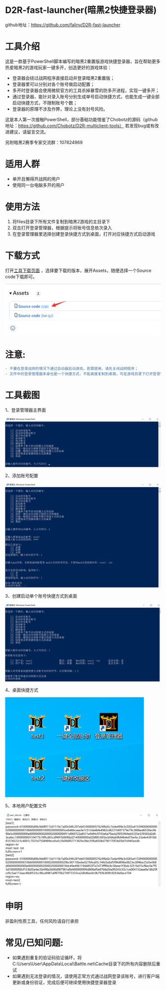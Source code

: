 # D2R-fast-launcher(暗黑2快捷登录器)
github地址：https://github.com/faliny/D2R-fast-launcher

# 工具介绍
这是一款基于PowerShell脚本编写的暗黑2重置版游戏快捷登录器，旨在帮助更多热爱暗黑2的游戏玩家一键多开，创造更好的游戏体验：
* 登录器会绕过战网程序直接启动并登录暗黑2重置版；
* 登录器里可以分别对各个账号做启动配置；
* 多开时登录器会使用微软官方的工具杀掉暴雪的防多开进程，实现一键多开；
* 通过登录器，能针对录入账号分别生成单号启动快捷方式，也能生成一键全部启动快捷方式，不限制账号个数；
* 登录器的原理不涉及作弊，理论上没有封号风险。

这是本人第一次接触PowerShell，部分基础功能借鉴了Chobotz的源码（github地址：https://github.com/Chobotz/D2R-multiclient-tools）
若发现bug或有改进建议，请留言交流。

另附暗黑2赛季专家交流群：107824969

# 适用人群
* 单开且懒得开战网的用户
* 使用同一台电脑多开的用户

# 使用方法
1. 将files目录下所有文件复制到暗黑2游戏的主目录下
2. 双击打开登录管理器，根据提示将账号信息依次录入
3. 在登录管理器里选择创建登录快捷方式到桌面，打开对应快捷方式启动游戏

# 下载方式
打开[工具下载页面](https://github.com/faliny/D2R-fast-launcher/releases?_blank)
，选择要下载的版本，展开Assets，随便选择一个Source code下载即可。

![下载界面](screenshot/download.png)

# 注意: 
```diff
- 不要在登录战网的情况下通过启动器启动游戏，若需使用，请先关闭战网程序；
- 文件中的登录管理器本身也是一个快捷方式，不能直接复制到桌面，可在游戏目录下打开登录管理器后选择创建快捷方式到桌面；
```

# 工具截图
1、登录管理器主界面

![登录管理器主界面](screenshot/main.png)

2、添加账号配置

![添加账号配置](screenshot/add.png)

3、创建启动单个账号快捷方式到桌面

![创建单个快捷方式到桌面](screenshot/addLink.png)

4、桌面快捷方式

![桌面快捷方式](screenshot/link.png)

5、本地用户配置文件

![本地用户配置文件](screenshot/config.png)

# 申明
非盈利性质工具，任何风险请自行承担
  
# 常见/已知问题: 
* 如果遇到重复的验证码验证循环，将C:\Users\User\AppData\Local\Battle.net\Cache目录下的所有内容删除后重试
* 如果遇到无法登录的情况，请使用正常方式通过战网登录该账号，进行客户端更新或身份验证，完成后便可继续使用快捷登录器登录
